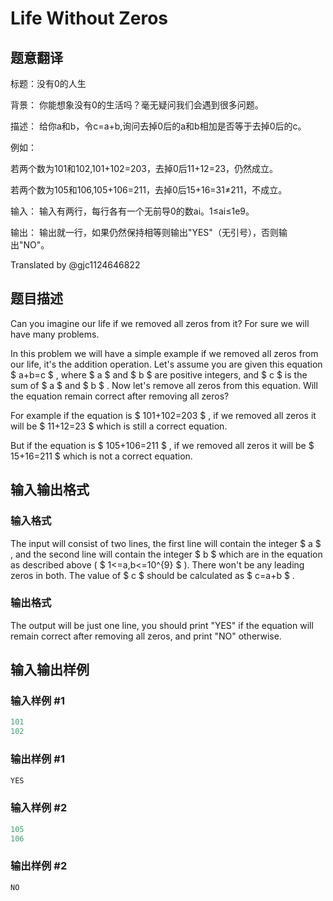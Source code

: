 # Life Without Zeros

## 题意翻译

标题：没有0的人生

背景： 你能想象没有0的生活吗？毫无疑问我们会遇到很多问题。

描述： 给你a和b，令c=a+b,询问去掉0后的a和b相加是否等于去掉0后的c。

例如：

若两个数为101和102,101+102=203，去掉0后11+12=23，仍然成立。

若两个数为105和106,105+106=211，去掉0后15+16=31≠211，不成立。

输入： 输入有两行，每行各有一个无前导0的数ai。1≤ai≤1e9。

输出： 输出就一行，如果仍然保持相等则输出"YES"（无引号），否则输出"NO"。

Translated by @gjc1124646822 

## 题目描述

Can you imagine our life if we removed all zeros from it? For sure we will have many problems.

In this problem we will have a simple example if we removed all zeros from our life, it's the addition operation. Let's assume you are given this equation $ a+b=c $ , where $ a $ and $ b $ are positive integers, and $ c $ is the sum of $ a $ and $ b $ . Now let's remove all zeros from this equation. Will the equation remain correct after removing all zeros?

For example if the equation is $ 101+102=203 $ , if we removed all zeros it will be $ 11+12=23 $ which is still a correct equation.

But if the equation is $ 105+106=211 $ , if we removed all zeros it will be $ 15+16=211 $ which is not a correct equation.

## 输入输出格式

### 输入格式

The input will consist of two lines, the first line will contain the integer $ a $ , and the second line will contain the integer $ b $ which are in the equation as described above ( $ 1<=a,b<=10^{9} $ ). There won't be any leading zeros in both. The value of $ c $ should be calculated as $ c=a+b $ .

### 输出格式

The output will be just one line, you should print "YES" if the equation will remain correct after removing all zeros, and print "NO" otherwise.

## 输入输出样例

### 输入样例 #1

```cpp
101
102

```
### 输出样例 #1

```cpp
YES

```
### 输入样例 #2

```cpp
105
106

```
### 输出样例 #2

```cpp
NO

```
